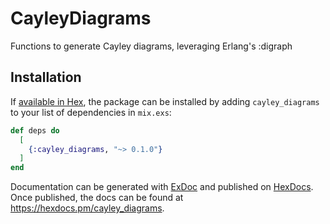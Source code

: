 # CayleyDiagrams

Functions to generate Cayley diagrams, leveraging Erlang's :digraph 

## Installation

If [available in Hex](https://hex.pm/docs/publish), the package can be installed
by adding `cayley_diagrams` to your list of dependencies in `mix.exs`:

```elixir
def deps do
  [
    {:cayley_diagrams, "~> 0.1.0"}
  ]
end
```

Documentation can be generated with [ExDoc](https://github.com/elixir-lang/ex_doc)
and published on [HexDocs](https://hexdocs.pm). Once published, the docs can
be found at <https://hexdocs.pm/cayley_diagrams>.

